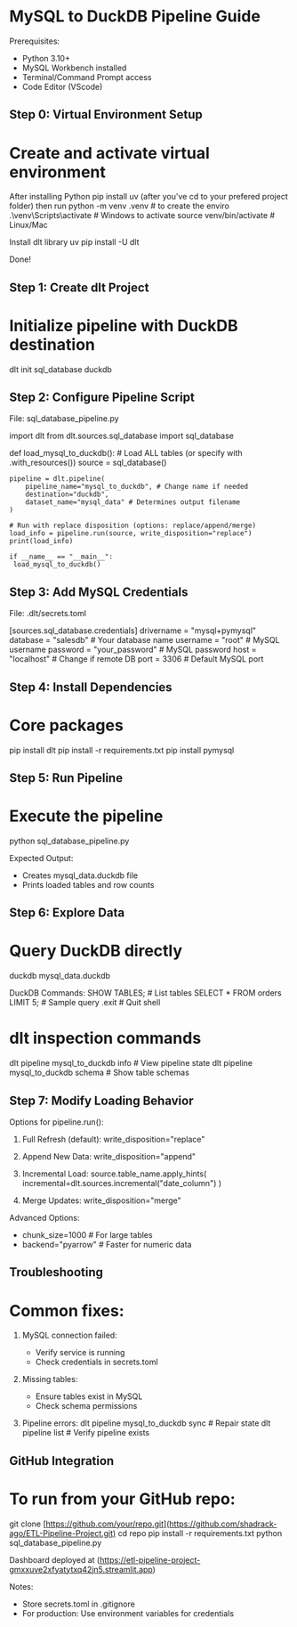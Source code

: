MySQL to DuckDB Pipeline Guide
=============================

Prerequisites:
- Python 3.10+
- MySQL Workbench installed
- Terminal/Command Prompt access
- Code Editor (VScode)

Step 0: Virtual Environment Setup
--------------------------------
# Create and activate virtual environment
After installing Python
pip install uv (after you've cd to your prefered project folder)
then run
python -m venv .venv       # to create the enviro
.\venv\Scripts\activate   # Windows to activate
source venv/bin/activate  # Linux/Mac

 Install dlt library
uv pip install -U dlt

 Done!

Step 1: Create dlt Project
-------------------------
# Initialize pipeline with DuckDB destination
dlt init sql_database duckdb

Step 2: Configure Pipeline Script
--------------------------------
File: sql_database_pipeline.py

import dlt
from dlt.sources.sql_database import sql_database

def load_mysql_to_duckdb():
    # Load ALL tables (or specify with .with_resources())
    source = sql_database()
    
    pipeline = dlt.pipeline(
        pipeline_name="mysql_to_duckdb", # Change name if needed
        destination="duckdb",
        dataset_name="mysql_data" # Determines output filename
    )
    
    # Run with replace disposition (options: replace/append/merge)
    load_info = pipeline.run(source, write_disposition="replace")
    print(load_info) 
    
    if __name__ == "__main__":
     load_mysql_to_duckdb()  

  

Step 3: Add MySQL Credentials
----------------------------
File: .dlt/secrets.toml

[sources.sql_database.credentials]
drivername = "mysql+pymysql"
database = "salesdb"       # Your database name
username = "root"         # MySQL username
password = "your_password" # MySQL password
host = "localhost"        # Change if remote DB
port = 3306               # Default MySQL port

Step 4: Install Dependencies
---------------------------
# Core packages
pip install dlt
pip install -r requirements.txt
pip install pymysql

Step 5: Run Pipeline
-------------------
# Execute the pipeline
python sql_database_pipeline.py

Expected Output:
- Creates mysql_data.duckdb file
- Prints loaded tables and row counts

Step 6: Explore Data
-------------------
# Query DuckDB directly
duckdb mysql_data.duckdb

DuckDB Commands:
SHOW TABLES;               # List tables
SELECT * FROM orders LIMIT 5; # Sample query
.exit                      # Quit shell

# dlt inspection commands
dlt pipeline mysql_to_duckdb info    # View pipeline state
dlt pipeline mysql_to_duckdb schema  # Show table schemas

Step 7: Modify Loading Behavior
------------------------------
Options for pipeline.run():

1. Full Refresh (default):
write_disposition="replace"

2. Append New Data:
write_disposition="append"

3. Incremental Load:
source.table_name.apply_hints(
    incremental=dlt.sources.incremental("date_column")
)

4. Merge Updates:
write_disposition="merge"

Advanced Options:
- chunk_size=1000 # For large tables
- backend="pyarrow" # Faster for numeric data

Troubleshooting
---------------
# Common fixes:
1. MySQL connection failed:
   - Verify service is running
   - Check credentials in secrets.toml

2. Missing tables:
   - Ensure tables exist in MySQL
   - Check schema permissions

3. Pipeline errors:
   dlt pipeline mysql_to_duckdb sync # Repair state
   dlt pipeline list # Verify pipeline exists

GitHub Integration
-----------------
# To run from your GitHub repo:
git clone [https://github.com/your/repo.git](https://github.com/shadrack-ago/ETL-Pipeline-Project.git)
cd repo
pip install -r requirements.txt
python sql_database_pipeline.py

Dashboard deployed at (https://etl-pipeline-project-gmxxuve2xfyatytxq42jn5.streamlit.app)

Notes:
- Store secrets.toml in .gitignore
- For production: Use environment variables for credentials
